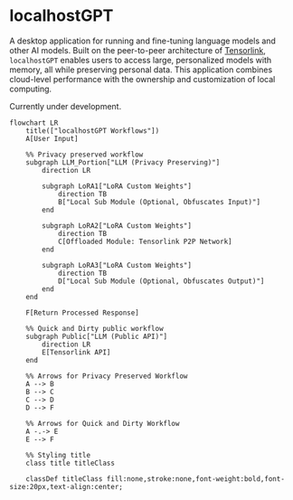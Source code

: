 # localhostGPT

A desktop application for running and fine-tuning language models and other AI models. Built on the peer-to-peer architecture of [Tensorlink](https://github.com/smartnodes-lab/tensorlink), `localhostGPT` enables users to access large, personalized models with memory, all while preserving personal data. This application combines cloud-level performance with the ownership and customization of local computing.

Currently under development.

````mermaid
flowchart LR
    title(["localhostGPT Workflows"])
    A[User Input]

    %% Privacy preserved workflow
    subgraph LLM_Portion["LLM (Privacy Preserving)"]
        direction LR

        subgraph LoRA1["LoRA Custom Weights"]
            direction TB
            B["Local Sub Module (Optional, Obfuscates Input)"]
        end

        subgraph LoRA2["LoRA Custom Weights"]
            direction TB
            C[Offloaded Module: Tensorlink P2P Network]
        end

        subgraph LoRA3["LoRA Custom Weights"]
            direction TB
            D["Local Sub Module (Optional, Obfuscates Output)"]
        end
    end

    F[Return Processed Response]

    %% Quick and Dirty public workflow
    subgraph Public["LLM (Public API)"]
        direction LR
        E[Tensorlink API]
    end

    %% Arrows for Privacy Preserved Workflow
    A --> B
    B --> C
    C --> D
    D --> F

    %% Arrows for Quick and Dirty Workflow
    A -.-> E
    E --> F

    %% Styling title
    class title titleClass

    classDef titleClass fill:none,stroke:none,font-weight:bold,font-size:20px,text-align:center;
````
